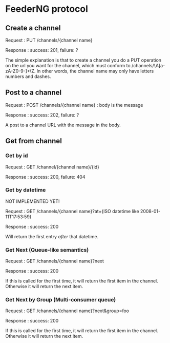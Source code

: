 # FeederNG protocol #

## Create a channel ##

Request
: PUT /channels/{channel name}

Response
: success: 201, failure: ? 

The simple explanation is that to create a channel you do a PUT operation on the url you want for the channel, which must conform to /channels/\A[a-zA-Z0-9\-]+\Z. In other words, the channel name may only have letters numbers and dashes.

## Post to a channel ##
Request
: POST /channels/{channel name}
: body is the message

Response
: success: 202, failure: ?

A post to a channel URL with the message in the body.

## Get from channel ##

### Get by id ###

Request
: GET /channel/{channel name}/{id}

Response
: success: 200, failure: 404

### Get by datetime ###

NOT IMPLEMENTED YET!

Request
: GET /channels/{channel name}?at={ISO datetime like 2008-01-11T17:53:59}

Response
: success: 200

Will return the first entry *after* that datetime.

### Get Next (Queue-like semantics) ###

Request
: GET /channels/{channel name}?next

Response
: success: 200

If this is called for the first time, it will return the first item in the channel. Otherwise it will return the next item.

### Get Next by Group (Multi-consumer queue) ###

Request
: GET /channels/{channel name}?next&group=foo

Response
: success: 200

If this is called for the first time, it will return the first item in the channel. Otherwise it will return the next item.